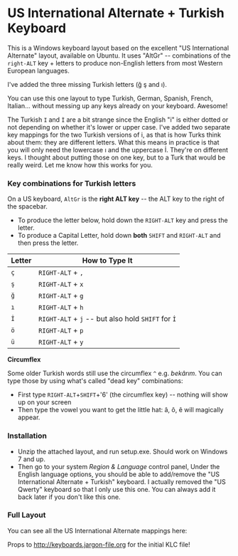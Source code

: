 # US International Alternate + Turkish Keyboard

This is a Windows keyboard layout based on the excellent 
"US International Alternate" layout, available on Ubuntu.
It uses "AltGr" -- combinations of the `right-ALT` key + letters to
produce non-English letters from most Western European languages.

I've added the three missing Turkish letters (ğ ş and ı).

You can use this one layout to type Turkish, German, Spanish, French, Italian... without 
messing up any keys already on your keyboard. Awesome!

The Turkish `I` and `İ` are a bit strange since the English "i" is either dotted or not depending on whether it's lower or upper case. I've added two separate key mappings for the two Turkish versions of i, as that is how Turks think about them: they are different letters. What this means in practice is that you will only need the lowercase ı and the uppercase İ. They're on different keys. I thought about putting those on one key, but to a Turk that would be really weird. Let me know how this works for you.

### Key combinations for Turkish letters

On a US keyboard, `AltGr` is the **right ALT key** -- the ALT key to the right of the spacebar. 

* To produce the letter below, hold down the `RIGHT-ALT` key and press the letter.
* To produce a Capital Letter, hold down **both** `SHIFT` and `RIGHT-ALT` and then press the letter.

|Letter|How to Type It|
|------|--------------|
|  `ç`  | `RIGHT-ALT` + `,` |
|  `ş`  | `RIGHT-ALT` + `x` |
|  `ğ`  | `RIGHT-ALT` + `g` |
|  `ı`  | `RIGHT-ALT` + `h` |
|  `İ`  | `RIGHT-ALT` + `j` -- but also hold `SHIFT` for `İ`|
|  `ö`  | `RIGHT-ALT` + `p` |
|  `ü`  | `RIGHT-ALT` + `y` |

**Circumflex**

Some older Turkish words still use the circumflex `^` e.g. *bekârım*. You can type those by using what's called "dead key" combinations:

* First type `RIGHT-ALT`+`SHIFT`+'6' (the circumflex key) -- nothing will show up on your screen
* Then type the vowel you want to get the little hat: â, ô, ê will magically appear.

### Installation

- Unzip the attached layout, and run setup.exe. Should work on Windows 7 and up.
- Then go to your system *Region & Language* control panel, Under the English language options, you should be able to add/remove the "US International Alternate + Turkish" keyboard. I actually removed the "US Qwerty" keyboard so that I only use this one. You can always add it back later if you don't like this one.

### Full Layout

You can see all the US International Alternate mappings here: 





Props to http://keyboards.jargon-file.org for the initial KLC file!

